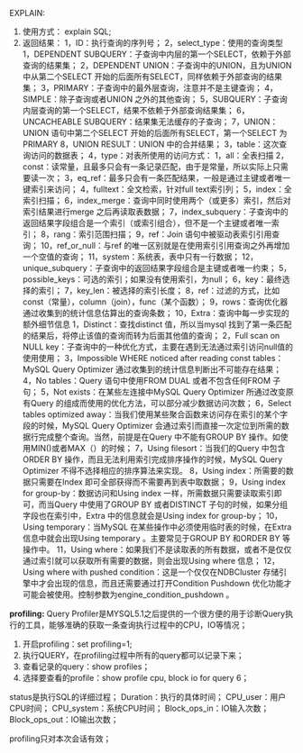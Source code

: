 EXPLAIN:
1. 使用方式：
explain SQL;
2. 返回结果：
	1，ID：执行查询的序列号；
	2，select_type：使用的查询类型
		1，DEPENDENT SUBQUERY：子查询中内层的第一个SELECT，依赖于外部查询的结果集；
		2，DEPENDENT UNION：子查询中的UNION，且为UNION 中从第二个SELECT 开始的后面所有SELECT，同样依赖于外部查询的结果集；
		3，PRIMARY：子查询中的最外层查询，注意并不是主键查询；
		4，SIMPLE：除子查询或者UNION 之外的其他查询；
		5，SUBQUERY：子查询内层查询的第一个SELECT，结果不依赖于外部查询结果集；
		6，UNCACHEABLE SUBQUERY：结果集无法缓存的子查询；
		7，UNION：UNION 语句中第二个SELECT 开始的后面所有SELECT，第一个SELECT 为PRIMARY
		8，UNION RESULT：UNION 中的合并结果；
	3，table：这次查询访问的数据表；
	4，type：对表所使用的访问方式：
		1，all：全表扫描
		2，const：读常量，且最多只会有一条记录匹配，由于是常量，所以实际上只需要读一次；
		3，eq_ref：最多只会有一条匹配结果，一般是通过主键或者唯一键索引来访问；
		4，fulltext：全文检索，针对full text索引列；
		5，index：全索引扫描；
		6，index_merge：查询中同时使用两个（或更多）索引，然后对索引结果进行merge 之后再读取表数据；
		7，index_subquery：子查询中的返回结果字段组合是一个索引（或索引组合），但不是一个主键或者唯一索引；
		8，rang：索引范围扫描；
		9，ref：Join 语句中被驱动表索引引用查询；
		10，ref_or_null：与ref 的唯一区别就是在使用索引引用查询之外再增加一个空值的查询；
		11，system：系统表，表中只有一行数据；
		12，unique_subquery：子查询中的返回结果字段组合是主键或者唯一约束；
	5，possible_keys：可选的索引；如果没有使用索引，为null；
	6，key：最终选择的索引；
	7，key_len：被选择的索引长度；
	8，ref：过滤的方式，比如const（常量），column（join），func（某个函数）；
	9，rows：查询优化器通过收集到的统计信息估算出的查询条数；
	10，Extra：查询中每一步实现的额外细节信息
		1，Distinct：查找distinct 值，所以当mysql 找到了第一条匹配的结果后，将停止该值的查询而转为后面其他值的查询；
		2，Full scan on NULL key：子查询中的一种优化方式，主要在遇到无法通过索引访问null值的使用使用；
		3，Impossible WHERE noticed after reading const tables：MySQL Query Optimizer 通过收集到的统计信息判断出不可能存在结果；
		4，No tables：Query 语句中使用FROM DUAL 或者不包含任何FROM 子句；
		5，Not exists：在某些左连接中MySQL Query Optimizer 所通过改变原有Query 的组成而使用的优化方法，可以部分减少数据访问次数；
		6，Select tables optimized away：当我们使用某些聚合函数来访问存在索引的某个字段的时候，MySQL Query Optimizer 会通过索引而直接一次定位到所需的数据行完成整个查询。当然，前提是在Query 中不能有GROUP BY 操作。如使用MIN()或者MAX（）的时候；
		7，Using filesort：当我们的Query 中包含ORDER BY 操作，而且无法利用索引完成排序操作的时候，MySQL Query Optimizer 不得不选择相应的排序算法来实现。
		8，Using index：所需要的数据只需要在Index 即可全部获得而不需要再到表中取数据；
		9，Using index for group-by：数据访问和Using index 一样，所需数据只需要读取索引即可，而当Query 中使用了GROUP BY 或者DISTINCT 子句的时候，如果分组字段也在索引中，Extra 中的信息就会是Using index for group-by；
		10，Using temporary：当MySQL 在某些操作中必须使用临时表的时候，在Extra 信息中就会出现Using temporary 。主要常见于GROUP BY 和ORDER BY 等操作中。
		11，Using where：如果我们不是读取表的所有数据，或者不是仅仅通过索引就可以获取所有需要的数据，则会出现Using where 信息；
		12，Using where with pushed condition：这是一个仅仅在NDBCluster 存储引擎中才会出现的信息，而且还需要通过打开Condition Pushdown 优化功能才可能会被使用。控制参数为engine_condition_pushdown 。


**profiling:**
Query Profiler是MYSQL5.1之后提供的一个很方便的用于诊断Query执行的工具，能够准确的获取一条查询执行过程中的CPU，IO等情况；
1. 开启profiling：set profiling=1;
2. 执行QUERY，在profiling过程中所有的query都可以记录下来；
3. 查看记录的query：show profiles；
4. 选择要查看的profile：show profile cpu, block io for query 6；

status是执行SQL的详细过程；
Duration：执行的具体时间；
CPU_user：用户CPU时间；
CPU_system：系统CPU时间；
Block_ops_in：IO输入次数；
Block_ops_out：IO输出次数；

profiling只对本次会话有效；
